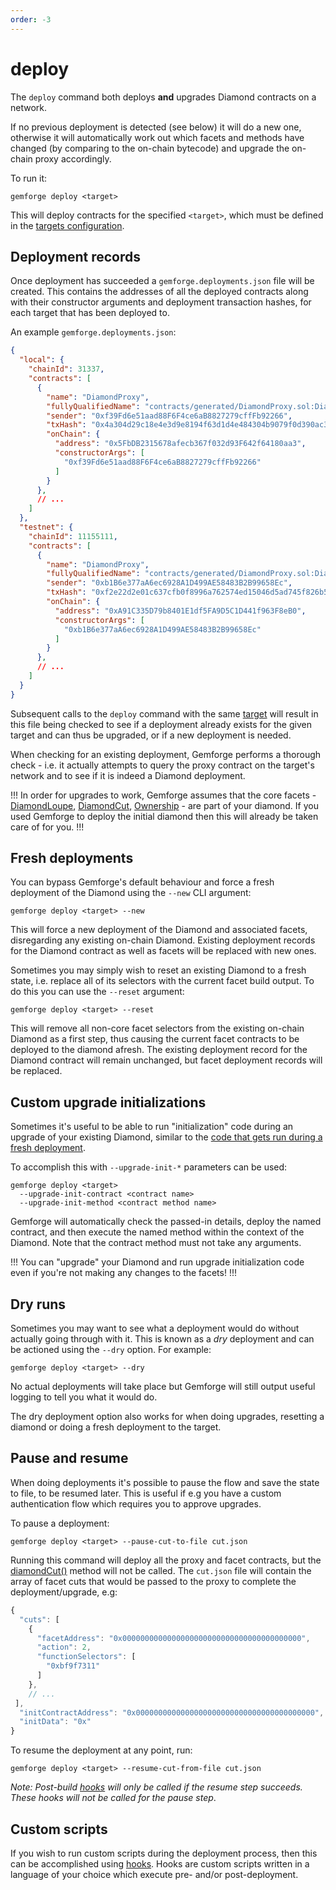 ```yaml
---
order: -3
---
```


# deploy

The `deploy` command both deploys **and** upgrades Diamond contracts on a network.

If no previous deployment is detected (see below) it will do a new one, otherwise it will automatically work out which facets and methods have changed (by comparing to the on-chain bytecode) and upgrade the on-chain proxy accordingly.

To run it:

```shell
gemforge deploy <target>
```

This will deploy contracts for the specified `<target>`, which must be defined in the [targets configuration](../configuration//targets.md). 

## Deployment records

Once deployment has succeeded a `gemforge.deployments.json` file will be created. This contains the addresses of all the deployed contracts along with their constructor arguments and deployment transaction hashes, for each target that has been deployed to. 

An example `gemforge.deployments.json`:

```json
{
  "local": {
    "chainId": 31337,
    "contracts": [
      {
        "name": "DiamondProxy",
        "fullyQualifiedName": "contracts/generated/DiamondProxy.sol:DiamondProxy",
        "sender": "0xf39Fd6e51aad88F6F4ce6aB8827279cffFb92266",
        "txHash": "0x4a304d29c18e4e3d9e8194f63d1d4e484304b9079f0d390ac3c06a8790c1494b",
        "onChain": {
          "address": "0x5FbDB2315678afecb367f032d93F642f64180aa3",
          "constructorArgs": [
            "0xf39Fd6e51aad88F6F4ce6aB8827279cffFb92266"
          ]
        }
      },
      // ...
    ]
  },
  "testnet": {
    "chainId": 11155111,
    "contracts": [
      {
        "name": "DiamondProxy",
        "fullyQualifiedName": "contracts/generated/DiamondProxy.sol:DiamondProxy",
        "sender": "0xb1B6e377aA6ec6928A1D499AE58483B2B99658Ec",
        "txHash": "0xf2e22d2e01c637cfb0f8996a762574ed15046d5ad745f826b547ee74e1e67f4b",
        "onChain": {
          "address": "0xA91C335D79b8401E1df5FA9D5C1D441f963F8eB0",
          "constructorArgs": [
            "0xb1B6e377aA6ec6928A1D499AE58483B2B99658Ec"
          ]
        }
      },
      // ...
    ]
  }
}
```

Subsequent calls to the `deploy` command with the same [target](../configuration/targets.md) will result in this file being checked to see if a deployment already exists for the given target and can thus be upgraded, or if a new deployment is needed.

When checking for an existing deployment, Gemforge performs a thorough check - i.e. it actually attempts to query the proxy contract on the target's network and to see if it is indeed a Diamond deployment.

!!!
In order for upgrades to work, Gemforge assumes that the core facets - [DiamondLoupe](https://github.com/mudgen/diamond-2-hardhat/blob/main/contracts/facets/DiamondLoupeFacet.sol), [DiamondCut](https://github.com/mudgen/diamond-2-hardhat/blob/main/contracts/facets/DiamondCutFacet.sol), [Ownership](https://github.com/mudgen/diamond-2-hardhat/blob/main/contracts/facets/OwnershipFacet.sol) - are part of your diamond. If you used Gemforge to deploy the initial diamond then this will already be taken care of for you.
!!!

## Fresh deployments

You can bypass Gemforge's default behaviour and force a fresh deployment of the Diamond using the `--new` CLI argument:

```shell
gemforge deploy <target> --new
```

This will force a new deployment of the Diamond and associated facets, disregarding any existing on-chain Diamond. Existing deployment records for the Diamond contract as well as facets will be replaced with new ones.

Sometimes you may simply wish to reset an existing Diamond to a fresh state, i.e. replace all of its selectors with the current facet build output. To do this you can use the `--reset` argument:

```shell
gemforge deploy <target> --reset
```

This will remove all non-core facet selectors from the existing on-chain Diamond as a first step, thus causing the current facet contracts to be deployed to the diamond afresh. The existing deployment record for the Diamond contract will remain unchanged, but facet deployment records will be replaced.

## Custom upgrade initializations

Sometimes it's useful to be able to run "initialization" code during an upgrade of your existing Diamond, similar to the [code that gets run during a fresh deployment](../development/initialization.md).

To accomplish this with `--upgrade-init-*` parameters can be used:

```shell
gemforge deploy <target> 
  --upgrade-init-contract <contract name> 
  --upgrade-init-method <contract method name>
```

Gemforge will automatically check the passed-in details, deploy the named contract, and then execute the named method within the context of the Diamond. Note that the contract method must not take any arguments. 

!!!
You can "upgrade" your Diamond and run upgrade initialization code even if you're not making any changes to the facets!
!!!

## Dry runs

Sometimes you may want to see what a deployment would do without actually going through with it. This is known as a _dry_ deployment and can be actioned using the `--dry` option. For example:

```shell
gemforge deploy <target> --dry
```

No actual deployments will take place but Gemforge will still output useful logging to tell you what it would do.

The dry deployment option also works for when doing upgrades, resetting a diamond or doing a fresh deployment to the target.

## Pause and resume

When doing deployments it's possible to pause the flow and save the state to file, to be resumed later. This is useful if e.g you have a custom authentication flow which requires you to approve upgrades.

To pause a deployment:

```shell
gemforge deploy <target> --pause-cut-to-file cut.json
```

Running this command will deploy all the proxy and facet contracts, but the [diamondCut()](https://github.com/mudgen/diamond-2-hardhat/blob/main/contracts/facets/DiamondCutFacet.sol#L22) method will not be called. The `cut.json` file will contain the array of facet cuts that would be passed to the proxy to complete the deployment/upgrade, e.g:


```js
{
  "cuts": [
    {
      "facetAddress": "0x0000000000000000000000000000000000000000",
      "action": 2,
      "functionSelectors": [
        "0xbf9f7311"
      ]
    },
    // ...
 ],
  "initContractAddress": "0x0000000000000000000000000000000000000000",
  "initData": "0x"
}
```

To resume the deployment at any point, run:

```shell
gemforge deploy <target> --resume-cut-from-file cut.json
```

_Note: Post-build [hooks](../configuration/hooks.md) will only be called if the resume step succeeds. These hooks will not be called for the pause step_.

## Custom scripts

If you wish to run custom scripts during the deployment process, then this can be accomplished using [hooks](../configuration/hooks.md). Hooks are custom scripts written in a language of your choice which execute pre- and/or post-deployment.

